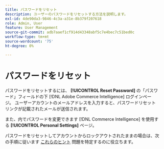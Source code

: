 ```yaml
---
title: パスワードをリセット
description: ユーザーのパスワードをリセットする方法を説明します。
exl-id: 4de90da3-9846-4c3a-a31e-8b379f207618
role: Admin, User
feature: User Management
source-git-commit: adb7aaef1cf914d43348abf5c7e4bec7c51bed0c
workflow-type: tm+mt
source-wordcount: '75'
ht-degree: 0%

---
```


# パスワードをリセット

パスワードをリセットするには、 **[!UICONTROL Reset Password]** の「パスワード」フィールドの下 [!DNL Adobe Commerce Intelligence] ログインページ。 ユーザーアカウントのメールアドレスを入力すると、パスワードリセットリンクが記載されたメールが送信されます。

また、内でパスワードを変更できます [!DNL Commerce Intelligence] を使用する **[!UICONTROL Personal Settings]** ページ。

パスワードをリセットしてアカウントからロックアウトされたままの場合は、次の手順に従います [これらのヒント](https://experienceleague.adobe.com/docs/commerce-knowledge-base/kb/troubleshooting/miscellaneous/troubleshooting-mbi-account-lockout.html) 問題を特定するのに役立ちます。
